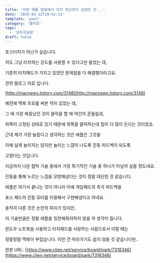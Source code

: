 ```yaml
---
title: '이번 애플 발표에서 이건 혁신이다 싶었던 건...'
date: '2015-03-12T19:42:13'
template: 'post'
category: '클리앙'
tags: 
  - '모두의공원'
draft: false
---
```


포스터치가 아닌가 싶습니다.

저도 그냥 터치하는 강도를 사용할 수 있다고만 들었는 데,

기존의 터치패드가 가지고 있었던 문제점을 다 해결했더라고요.

관련 블로그 자료 입니다.

[](http://macnews.tistory.com/3148)[http://macnews.tistory.com/3148](http://macnews.tistory.com/3148)

예전에 맥북 프로를 써본 적이 있었는 데, 

그 때 가장 짜증났던 것이 클릭을 할 때 약간의 흔들림과,

위쪽이 고정된 상태로 있기 때문에 위쪽을 클릭하는데 힘이 더 많이 든다는 것이었죠.

근데 제가 가장 놀랍다고 생각하는 것은 애플은 그것을 

아예 실제 눌리지는 않지만 눌리는 느낌이 나도록 진동 피드백이 되도록

고쳤다는 것입니다.

지금까지 나온 햅틱 기술 중에서 가장 획기적인 기술 중 하나가 아닐까 싶을 정도네요.

진동을 통해 누르는 느낌을 모방해냈다는 것이 정말 대단한 것 같습니다.

애플은 여기서 끝나는 것이 아니라 아예 게임패드의 촉각 피드백을 

포스 패드의 진동 모터를 이용해서 구현해냈다고 하네요. 

솔직히 다른 것은 논란의 여지가 있지만, 

이 기술만큼은 정말 애플을 칭찬해줘야하지 않을 까 생각이 듭니다.

윈도우 노트북을 사용하고 터치패드를 사랑하는 사람으로서 이럴 때는 

정말정말 맥북이 부럽습니다. 이런 건 따라가기도 쉽지 않을 것 같습니다만..

원본 URL: [https://www.clien.net/service/board/park/7318346](https://www.clien.net/service/board/park/7318346)